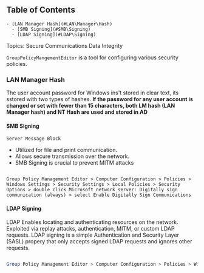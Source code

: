 ## Table of Contents

    - [LAN Manager Hash](#LAN\Manager\Hash)
      - [SMB Signing](#SMB\Signing)
      - [LDAP Signing](#LDAP\Signing)



Topics:
Secure Communications
Data Integrity


`GroupPolicyMangementEditor` is a tool for configuring various security policies.

### LAN Manager Hash
The user account password for Windows ins't stored in clear text, its sstored with two types of hashes.
**If the password for any user account is changed or set with fewer than 15 characters, both LM hash (LAN Manager hash) and NT Hash are used and stored in AD**


#### SMB Signing
	Server Message Block
- Utilized for file and print communication. 
- Allows secure transmission over the network. 
- SMB Signing is crucial to prevent MITM attacks
```

Group Policy Management Editor > Computer Configuration > Policies > Windows Settings > Security Settings > Local Policies > Security Options > double click Microsoft network server: Digitally sign communication (always) > select Enable Digitally Sign Communications
```

#### LDAP Signing
LDAP Enables locating and authenticating resources on the network. Exploited via replay attacks, authentication, MITM, or custom LDAP requests. LDAP signing is a simple Authentication and Security Layer (SASL) propery that only accepts signed LDAP requests and ignores other requests.
```powershell

Group Policy Management Editor > Computer Configuration > Policies > Windows Settings > Security Settings > Local Policies > Security Options > Domain controller: LDAP server signing requirements > select Require signing from the dropdown
```
